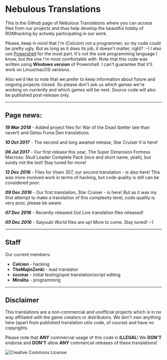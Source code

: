# Nebulous Translations

This is the Github page of Nebulous Translations where you can access files from our projects and thus help develop the beautiful hobby of ROMhacking by actively participating in our work.

Please, keep in mind that I'm (<i>Celcion</i>) not a programmer, so my code could be pretty ugly. But as long as it does its job, it doesn't matter, right? :-)
I also use <a href="https://github.com/PowerShell/PowerShell">Powershell</a> for the most part. It's not the sole programming language I know, but the one I'm most comfortable with. Note that this code was written using <b>Windows version</b> of Powershell. I can't guarantee that it'll work on Linux/macOS versions.

Also we'd like to note that we prefer to keep information about future and ongoing projects closed. So please don't ask us which games we're working on currently and which games will be next. Source code will also be published post-release only. 

<hr>

<h2>Page news:</h2>

<b><i>19 Mar 2018</i></b> - Added project files for War of the Dead (better late than never!) and Getsu Fuma Den translations.

<b><i>10 Oct 2017</i></b> - The second and long awaited release, Star Cruiser II is here!

<b><i>06 Jul 2017</i></b> - Our first release this year, The Super Dimension Fortress Macross: Skull Leader Complete Pack (nice and short name, yeah), but surely not the last! Stay tuned for more!

<b><i>12 Dec 2016</i></b> - Files for Vixen 357, our second translation - is also here! This was more involved work in terms of hacking, but code quality is still can be considered poor.

<b><i>09 Dec 2016</i></b> - Our first translation, Star Cruiser - is here! But as it was my first attempt to make a translation of this complexity level, code quality is very poor, please be aware.

<b><i>07 Dec 2016</i></b> - Recently released Out Live translation files released!

<b><i>05 Dec 2016</i></b> - Saiyuuki World files are up! More to come. Stay tuned! :-)

<hr>

<h2>Staff</h2>

Our current members:

<ul>
<li><b>Celcion</b> - hacking</li>
<li><b>TheMajinZenki</b> - lead translator</li>
<li><b>cccmar</b> - initial testing/spot translation/script editing</li>
<li><b>Miralita</b> - programming</li>
</ul>

<hr>

<h2>Disclaimer</h2>

This translations are a non-commercial and unofficial projects which is in no way affiliated with the game creators or distributors. We don't own anything here (apart from published translation utils code, of course) and have no copyrights.

Please note that <b>ANY</b> commercial usage of this code is <b>ILLEGAL</b>! We <b>DON'T</b> endorse and <b>DON'T</b> allow <b>ANY</b> commercial releases of these translations!

<img alt="Creative Commons License" style="border-width:0" src="https://i.creativecommons.org/l/by-nc-sa/4.0/88x31.png" />
